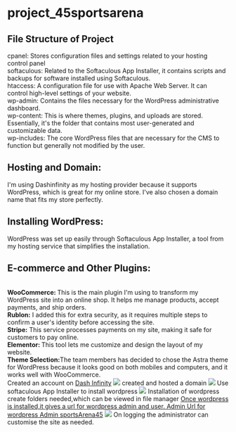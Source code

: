 # project_45sportsarena
<h2>File Structure of Project</h2>
cpanel: Stores configuration files and settings related to your hosting control panel<br>
softaculous: Related to the Softaculous App Installer, it contains scripts and backups for software installed using Softaculous.<br>
htaccess: A configuration file for use with Apache Web Server. It can control high-level settings of your website.<br>
wp-admin: Contains the files necessary for the WordPress administrative dashboard.<br>
wp-content: This is where themes, plugins, and uploads are stored. Essentially, it's the folder that contains most user-generated and customizable data.<br>
wp-includes: The core WordPress files that are necessary for the CMS to function but generally not modified by the user.<br>
<h2>Hosting and Domain:</h2> I'm using Dashinfinity as my hosting provider because it supports WordPress, which is great for my online store. I've also chosen a domain name that fits my store perfectly.<br>
<h2>Installing WordPress:</h2> WordPress was set up easily through Softaculous App Installer, a tool from my hosting service that simplifies the installation.
<h2>E-commerce and Other Plugins:</h2><br>
<b>WooCommerce: </b>This is the main plugin I'm using to transform my WordPress site into an online shop. It helps me manage products, accept payments, and ship orders.<br>
<b>Rublon:</b> I added this for extra security, as it requires multiple steps to confirm a user's identity before accessing the site.<br>
<b>Stripe:</b> This service processes payments on my site, making it safe for customers to pay online.<br>
<b>Elementor: </b>This tool lets me customize and design the layout of my website.<br>
<b>Theme Selection:</b>The team members has decided to chose the Astra theme for WordPress because it looks good on both mobiles and computers, and it works well with WooCommerce.<br>
Created an account on <a href="https://dash.infinityfree.com/">Dash Infinity</a>
<img src="https://github.com/Loukya-1526/project_45sportsarena/assets/167448812/cafbae8b-0a5b-4354-ab7d-3d0430c9d9c8">
created and hosted a domain
<img src="https://github.com/Loukya-1526/project_45sportsarena/assets/167448812/8867b016-2e11-4dc5-bdfe-f6fe8d85fcb2">
Use softaculous App Installer to install wordpress
<img src="https://github.com/Loukya-1526/project_45sportsarena/assets/167448812/0c30c460-a2ba-411e-bb9a-86262b885a4e">
Installation of wordpress create folders needed,which can be viewed in file manager
<a href="https://github.com/Loukya-1526/project_45sportsarena/assets/167448812/9cc01a63-a721-410d-9feb-ccc62c1f798d">
Once wordpress is installed,it gives a url for wordpress admin and user.
Admin Url for wordpress <a href="https://sportsarena45.infinityfreeapp.com/wp-admin">Admin sportsArena45</a>
<img src="https://github.com/Loukya-1526/project_45sportsarena/assets/167448812/59e9eacb-f075-4fc5-94a1-175c4326db1f">
On logging the administrator can customise the site as needed.





